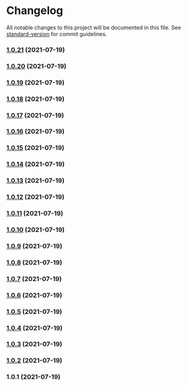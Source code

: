 # Changelog

All notable changes to this project will be documented in this file. See [standard-version](https://github.com/conventional-changelog/standard-version) for commit guidelines.

### [1.0.21](https://github.com/srclaunch/entity-update-orchestration-github-action/compare/v1.0.20...v1.0.21) (2021-07-19)

### [1.0.20](https://github.com/srclaunch/entity-update-orchestration-github-action/compare/v1.0.19...v1.0.20) (2021-07-19)

### [1.0.19](https://github.com/srclaunch/entity-update-orchestration-github-action/compare/v1.0.18...v1.0.19) (2021-07-19)

### [1.0.18](https://github.com/srclaunch/entity-update-orchestration-github-action/compare/v1.0.17...v1.0.18) (2021-07-19)

### [1.0.17](https://github.com/srclaunch/entity-update-orchestration-github-action/compare/v1.0.16...v1.0.17) (2021-07-19)

### [1.0.16](https://github.com/srclaunch/entity-update-orchestration-github-action/compare/v1.0.15...v1.0.16) (2021-07-19)

### [1.0.15](https://github.com/srclaunch/entity-update-orchestration-github-action/compare/v1.0.14...v1.0.15) (2021-07-19)

### [1.0.14](https://github.com/srclaunch/entity-update-orchestration-github-action/compare/v1.0.13...v1.0.14) (2021-07-19)

### [1.0.13](https://github.com/srclaunch/entity-update-orchestration-github-action/compare/v1.0.12...v1.0.13) (2021-07-19)

### [1.0.12](https://github.com/srclaunch/entity-update-orchestration-github-action/compare/v1.0.11...v1.0.12) (2021-07-19)

### [1.0.11](https://github.com/srclaunch/entity-update-orchestration-github-action/compare/v1.0.10...v1.0.11) (2021-07-19)

### [1.0.10](https://github.com/srclaunch/entity-update-orchestration-github-action/compare/v1.0.9...v1.0.10) (2021-07-19)

### [1.0.9](https://github.com/srclaunch/entity-update-orchestration-github-action/compare/v1.0.8...v1.0.9) (2021-07-19)

### [1.0.8](https://github.com/srclaunch/entity-update-orchestration-github-action/compare/v1.0.7...v1.0.8) (2021-07-19)

### [1.0.7](https://github.com/srclaunch/entity-update-orchestration-github-action/compare/v1.0.6...v1.0.7) (2021-07-19)

### [1.0.6](https://github.com/srclaunch/entity-update-orchestration-github-action/compare/v1.0.5...v1.0.6) (2021-07-19)

### [1.0.5](https://github.com/srclaunch/entity-update-orchestration-github-action/compare/v1.0.4...v1.0.5) (2021-07-19)

### [1.0.4](https://github.com/srclaunch/entity-update-orchestration-github-action/compare/v1.0.3...v1.0.4) (2021-07-19)

### [1.0.3](https://github.com/srclaunch/entity-update-orchestration-github-action/compare/v1.0.2...v1.0.3) (2021-07-19)

### [1.0.2](https://github.com/srclaunch/entity-update-orchestration-github-action/compare/v1.0.1...v1.0.2) (2021-07-19)

### 1.0.1 (2021-07-19)
